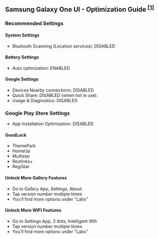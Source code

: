 ## Samsung Galaxy One UI - Optimization Guide <sup>[[1]][01.01]</sup>
[01.01]: https://xdaforums.com/t/samsung-galaxy-one-ui-optimization-guide.4376755/

### Recommended Settings

#### System Settings
- Bluetooth Scanning (Location services): DISABLED

#### Battery Settings​
- Auto optimization: ENABLED

#### Google Settings​
- Devices Nearby connections: DISABLED
- Quick Share: DISABLED (when not in use).
- Usage & Diagnostics: DISABLED

### Google Play Store Settings​
- App Installation Optimization: DISABLED

#### GoodLock
- ThemePark
- HomeUp
- Multistar
- Routines+
- RegiStar

#### Unlock More Gallery Features​
- Go to Gallery App, Settings, About.
- Tap version number multiple times
- You'll find more options under "Labs"

#### Unlock More WIFI Features​
- Go to Settings App, 3 dots, Intelligent Wifi.
- Tap version number multiple times
- You'll find more options under "Labs"